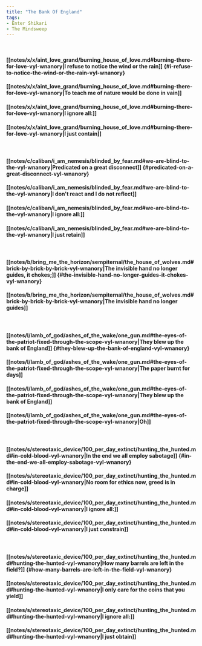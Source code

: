 ```yaml
---
title: "The Bank Of England"
tags:
- Enter Shikari
- The Mindsweep
---
```

&nbsp;
#### [[notes/x/x/aint_love_grand/burning_house_of_love.md#burning-there-for-love-vyl-wnanory|I refuse to notice the wind or the rain]] {#i-refuse-to-notice-the-wind-or-the-rain-vyl-wnanory}
#### [[notes/x/x/aint_love_grand/burning_house_of_love.md#burning-there-for-love-vyl-wnanory|To teach me of nature would be done in vain]]
#### [[notes/x/x/aint_love_grand/burning_house_of_love.md#burning-there-for-love-vyl-wnanory|I ignore all:]]
#### [[notes/x/x/aint_love_grand/burning_house_of_love.md#burning-there-for-love-vyl-wnanory|I just contain]]
&nbsp;
#### [[notes/c/caliban/i_am_nemesis/blinded_by_fear.md#we-are-blind-to-the-vyl-wnanory|Predicated on a great disconnect]] {#predicated-on-a-great-disconnect-vyl-wnanory}
#### [[notes/c/caliban/i_am_nemesis/blinded_by_fear.md#we-are-blind-to-the-vyl-wnanory|I don't react and I do not reflect]]
#### [[notes/c/caliban/i_am_nemesis/blinded_by_fear.md#we-are-blind-to-the-vyl-wnanory|I ignore all:]]
#### [[notes/c/caliban/i_am_nemesis/blinded_by_fear.md#we-are-blind-to-the-vyl-wnanory|I just retain]]
&nbsp;
#### [[notes/b/bring_me_the_horizon/sempiternal/the_house_of_wolves.md#brick-by-brick-by-brick-vyl-wnanory|The invisible hand no longer guides, it chokes;]] {#the-invisible-hand-no-longer-guides-it-chokes-vyl-wnanory}
#### [[notes/b/bring_me_the_horizon/sempiternal/the_house_of_wolves.md#brick-by-brick-by-brick-vyl-wnanory|The invisible hand no longer guides]]
&nbsp;
#### [[notes/l/lamb_of_god/ashes_of_the_wake/one_gun.md#the-eyes-of-the-patriot-fixed-through-the-scope-vyl-wnanory|They blew up the bank of England]] {#they-blew-up-the-bank-of-england-vyl-wnanory}
#### [[notes/l/lamb_of_god/ashes_of_the_wake/one_gun.md#the-eyes-of-the-patriot-fixed-through-the-scope-vyl-wnanory|The paper burnt for days]]
#### [[notes/l/lamb_of_god/ashes_of_the_wake/one_gun.md#the-eyes-of-the-patriot-fixed-through-the-scope-vyl-wnanory|They blew up the bank of England]]
#### [[notes/l/lamb_of_god/ashes_of_the_wake/one_gun.md#the-eyes-of-the-patriot-fixed-through-the-scope-vyl-wnanory|Oh]]
&nbsp;
#### [[notes/s/stereotaxic_device/100_per_day_extinct/hunting_the_hunted.md#in-cold-blood-vyl-wnanory|In the end we all employ sabotage]] {#in-the-end-we-all-employ-sabotage-vyl-wnanory}
#### [[notes/s/stereotaxic_device/100_per_day_extinct/hunting_the_hunted.md#in-cold-blood-vyl-wnanory|No room for ethics now, greed is in charge]]
#### [[notes/s/stereotaxic_device/100_per_day_extinct/hunting_the_hunted.md#in-cold-blood-vyl-wnanory|I ignore all:]]
#### [[notes/s/stereotaxic_device/100_per_day_extinct/hunting_the_hunted.md#in-cold-blood-vyl-wnanory|I just constrain]]
&nbsp;
#### [[notes/s/stereotaxic_device/100_per_day_extinct/hunting_the_hunted.md#hunting-the-hunted-vyl-wnanory|How many barrels are left in the field?]] {#how-many-barrels-are-left-in-the-field-vyl-wnanory}
#### [[notes/s/stereotaxic_device/100_per_day_extinct/hunting_the_hunted.md#hunting-the-hunted-vyl-wnanory|I only care for the coins that you yield]]
#### [[notes/s/stereotaxic_device/100_per_day_extinct/hunting_the_hunted.md#hunting-the-hunted-vyl-wnanory|I ignore all:]]
#### [[notes/s/stereotaxic_device/100_per_day_extinct/hunting_the_hunted.md#hunting-the-hunted-vyl-wnanory|I just obtain]]
